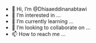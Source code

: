 - 👋 Hi, I’m @Dhiaaeddinanabtawi
- 👀 I’m interested in ...
- 🌱 I’m currently learning ...
- 💞️ I’m looking to collaborate on ...
- 📫 How to reach me ...

<!---
Dhiaaeddinanabtawi/Dhiaaeddinanabtawi is a ✨ special ✨ repository because its `README.md` (this file) appears on your GitHub profile.
You can click the Preview link to take a look at your changes.
--->
